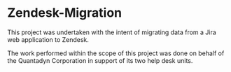 # Zendesk-Migration

This project was undertaken with the intent of migrating data from a Jira web application to Zendesk.

The work performed within the scope of this project was done on behalf of the Quantadyn Corporation in support of its two help desk units.


